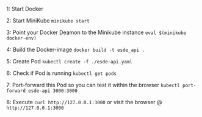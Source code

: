 1: Start Docker

2: Start MiniKube `minikube start`

3: Point your Docker Deamon to the Minikube instance `eval $(minikube docker-env)`

4: Build the Docker-image `docker build -t esde_api .`

5: Create Pod `kubectl create -f ./esde-api.yaml`

6: Check if Pod is running `kubectl get pods`

7: Port-forward this Pod so you can test it within the browser `kubectl port-forward esde-api 3000:3000`

8: Execute `curl http://127.0.0.1:3000` or visit the browser @ `http://127.0.0.1:3000`
